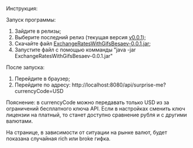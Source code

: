 Инструкция:

Запуск программы:
1) Зайдите в релизы;
2) Выберите последний релиз (текущая версия <a href="https://github.com/SergeyBesaev/ExchangeRatesWithGifsBesaev/releases/tag/v0.0.1">v0.0.1</a>);
3) Скачайте файл <a href="https://github.com/SergeyBesaev/ExchangeRatesWithGifsBesaev/releases/tag/v0.0.1#:~:text=ExchangeRatesWithGifsBesaev-0.0.1.jar">ExchangeRatesWithGifsBesaev-0.0.1.jar</a>;
4) Запустите файл с помощью комманды "java -jar ExchangeRatesWithGifsBesaev-0.0.1.jar"

После запуска:
1) Перейдите в браузер;
2) Перейдите по адресу: http://localhost:8080/api/surprise-me?currencyCode=USD

Пояснение: в currencyCode можно передавать только USD из за ограничений бесплатного ключа API. Если в настройках сменить ключ лицензии на платный, то станет доступно сравнение рубля и с другими валютами.

На странице, в зависимости от ситуации на рынке валют, будет показана случайная rich или broke гифка.

